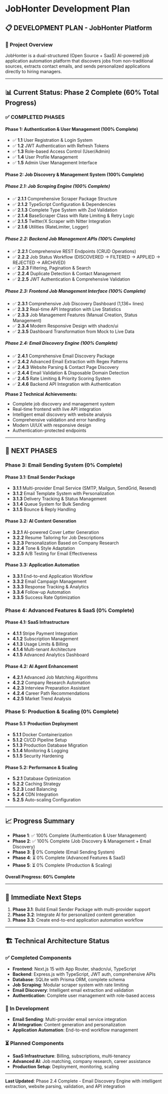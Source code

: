 # JobHonter Development Plan

## **📋 DEVELOPMENT PLAN - JobHonter Platform**

### **🎯 Project Overview**
JobHonter is a dual-structured (Open Source + SaaS) AI-powered job application automation platform that discovers jobs from non-traditional sources, extracts contact emails, and sends personalized applications directly to hiring managers.

---

## **📊 Current Status: Phase 2 Complete (60% Total Progress)**

### **✅ COMPLETED PHASES**

#### **Phase 1: Authentication & User Management (100% Complete)**
- ✅ **1.1** User Registration & Login System
- ✅ **1.2** JWT Authentication with Refresh Tokens  
- ✅ **1.3** Role-based Access Control (User/Admin)
- ✅ **1.4** User Profile Management
- ✅ **1.5** Admin User Management Interface

#### **Phase 2: Job Discovery & Management System (100% Complete)**

##### **Phase 2.1: Job Scraping Engine (100% Complete)**
- ✅ **2.1.1** Comprehensive Scraper Package Structure
- ✅ **2.1.2** TypeScript Configuration & Dependencies
- ✅ **2.1.3** Complete Type System with Zod Validation
- ✅ **2.1.4** BaseScraper Class with Rate Limiting & Retry Logic
- ✅ **2.1.5** Twitter/X Scraper with Nitter Integration
- ✅ **2.1.6** Utilities (RateLimiter, Logger)

##### **Phase 2.2: Backend Job Management APIs (100% Complete)**
- ✅ **2.2.1** Comprehensive REST Endpoints (CRUD Operations)
- ✅ **2.2.2** Job Status Workflow (DISCOVERED → FILTERED → APPLIED → REJECTED → ARCHIVED)
- ✅ **2.2.3** Filtering, Pagination & Search
- ✅ **2.2.4** Duplicate Detection & Contact Management
- ✅ **2.2.5** JWT Authentication & Comprehensive Validation

##### **Phase 2.3: Frontend Job Management Interface (100% Complete)**
- ✅ **2.3.1** Comprehensive Job Discovery Dashboard (1,136+ lines)
- ✅ **2.3.2** Real-time API Integration with Live Statistics
- ✅ **2.3.3** Job Management Features (Manual Creation, Status Management)
- ✅ **2.3.4** Modern Responsive Design with shadcn/ui
- ✅ **2.3.5** Dashboard Transformation from Mock to Live Data

##### **Phase 2.4: Email Discovery Engine (100% Complete)**
- ✅ **2.4.1** Comprehensive Email Discovery Package
- ✅ **2.4.2** Advanced Email Extraction with Regex Patterns
- ✅ **2.4.3** Website Parsing & Contact Page Discovery
- ✅ **2.4.4** Email Validation & Disposable Domain Detection
- ✅ **2.4.5** Rate Limiting & Priority Scoring System
- ✅ **2.4.6** Backend API Integration with Authentication

**Phase 2 Technical Achievements:**
- Complete job discovery and management system
- Real-time frontend with live API integration
- Intelligent email discovery with website analysis
- Comprehensive validation and error handling
- Modern UI/UX with responsive design
- Authentication-protected endpoints

---

## **🚀 NEXT PHASES**

### **Phase 3: Email Sending System (0% Complete)**
#### **Phase 3.1: Email Sender Package**
- **3.1.1** Multi-provider Email Service (SMTP, Mailgun, SendGrid, Resend)
- **3.1.2** Email Template System with Personalization
- **3.1.3** Delivery Tracking & Status Management
- **3.1.4** Queue System for Bulk Sending
- **3.1.5** Bounce & Reply Handling

#### **Phase 3.2: AI Content Generation**
- **3.2.1** AI-powered Cover Letter Generation
- **3.2.2** Resume Tailoring for Job Descriptions
- **3.2.3** Personalization Based on Company Research
- **3.2.4** Tone & Style Adaptation
- **3.2.5** A/B Testing for Email Effectiveness

#### **Phase 3.3: Application Automation**
- **3.3.1** End-to-end Application Workflow
- **3.3.2** Email Campaign Management
- **3.3.3** Response Tracking & Analytics
- **3.3.4** Follow-up Automation
- **3.3.5** Success Rate Optimization

### **Phase 4: Advanced Features & SaaS (0% Complete)**
#### **Phase 4.1: SaaS Infrastructure**
- **4.1.1** Stripe Payment Integration
- **4.1.2** Subscription Management
- **4.1.3** Usage Limits & Billing
- **4.1.4** Multi-tenant Architecture
- **4.1.5** Advanced Analytics Dashboard

#### **Phase 4.2: AI Agent Enhancement**
- **4.2.1** Advanced Job Matching Algorithms
- **4.2.2** Company Research Automation
- **4.2.3** Interview Preparation Assistant
- **4.2.4** Career Path Recommendations
- **4.2.5** Market Trend Analysis

### **Phase 5: Production & Scaling (0% Complete)**
#### **Phase 5.1: Production Deployment**
- **5.1.1** Docker Containerization
- **5.1.2** CI/CD Pipeline Setup
- **5.1.3** Production Database Migration
- **5.1.4** Monitoring & Logging
- **5.1.5** Security Hardening

#### **Phase 5.2: Performance & Scaling**
- **5.2.1** Database Optimization
- **5.2.2** Caching Strategy
- **5.2.3** Load Balancing
- **5.2.4** CDN Integration
- **5.2.5** Auto-scaling Configuration

---

## **📈 Progress Summary**
- **Phase 1**: ✅ 100% Complete (Authentication & User Management)
- **Phase 2**: ✅ 100% Complete (Job Discovery & Management + Email Discovery)
- **Phase 3**: 🔄 0% Complete (Email Sending System)
- **Phase 4**: ⏳ 0% Complete (Advanced Features & SaaS)
- **Phase 5**: ⏳ 0% Complete (Production & Scaling)

**Overall Progress: 60% Complete**

---

## **🎯 Immediate Next Steps**
1. **Phase 3.1**: Build Email Sender Package with multi-provider support
2. **Phase 3.2**: Integrate AI for personalized content generation
3. **Phase 3.3**: Create end-to-end application automation workflow

---

## **🏗️ Technical Architecture Status**

### **✅ Completed Components**
- **Frontend**: Next.js 15 with App Router, shadcn/ui, TypeScript
- **Backend**: Express.js with TypeScript, JWT auth, comprehensive APIs
- **Database**: SQLite with Prisma ORM, complete schema
- **Job Scraping**: Modular scraper system with rate limiting
- **Email Discovery**: Intelligent email extraction and validation
- **Authentication**: Complete user management with role-based access

### **🔄 In Development**
- **Email Sending**: Multi-provider email service integration
- **AI Integration**: Content generation and personalization
- **Application Automation**: End-to-end workflow management

### **⏳ Planned Components**
- **SaaS Infrastructure**: Billing, subscriptions, multi-tenancy
- **Advanced AI**: Job matching, company research, career assistance
- **Production Setup**: Deployment, monitoring, scaling

---

**Last Updated**: Phase 2.4 Complete - Email Discovery Engine with intelligent extraction, website parsing, validation, and API integration 